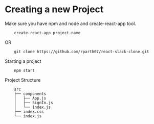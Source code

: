 Creating a new Project
===============================================

Make sure you have npm and node and create-react-app tool.

        create-react-app project-name
        
OR

		git clone https://github.com/rparth07/react-slack-clone.git


Starting a project

        npm start

Project Structure

        src
        ├── components
        │   ├── App.js
        │   ├── SignIn.js
        │   └── index.js
        ├── index.css
        └── index.js


